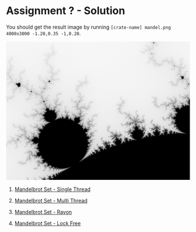 # Assignment ? - Solution

You should get the result image by running `[crate-name] mandel.png 4000x3000 -1.20,0.35 -1,0.20`.

![](./mandel.png)

1. [Mandelbrot Set - Single Thread](./mandelbrot-single)

2. [Mandelbrot Set - Multi Thread](./mandelbrot-multi)

3. [Mandelbrot Set - Rayon](./mandelbrot-rayon)

4. [Mandelbrot Set - Lock Free](./mandelbrot-lockfree)

